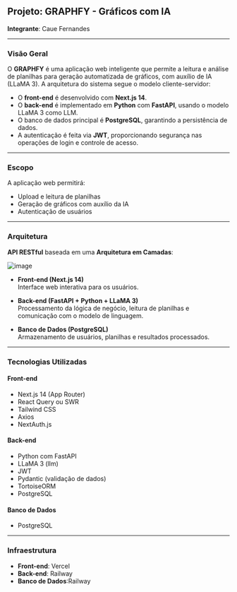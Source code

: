 ## Projeto: GRAPHFY - Gráficos com IA
**Integrante**: Caue Fernandes

---

### Visão Geral
O **GRAPHFY** é uma aplicação web inteligente que permite a leitura e análise de planilhas para geração automatizada de gráficos, com auxílio de IA (LLaMA 3). A arquitetura do sistema segue o modelo cliente-servidor:

- O **front-end** é desenvolvido com **Next.js 14**.
- O **back-end** é implementado em **Python** com **FastAPI**, usando o modelo LLaMA 3 como LLM.
- O banco de dados principal é **PostgreSQL**, garantindo a persistência de dados.
- A autenticação é feita via **JWT**, proporcionando segurança nas operações de login e controle de acesso.

---

### Escopo
A aplicação web permitirá:

- Upload e leitura de planilhas
- Geração de gráficos com auxílio da IA
- Autenticação de usuários

---

### Arquitetura
**API RESTful** baseada em uma **Arquitetura em Camadas**:

![image](https://github.com/user-attachments/assets/45ce23d2-58b8-4c64-b1b7-435f6d9a657f)



- **Front-end (Next.js 14)**  
  Interface web interativa para os usuários.

- **Back-end (FastAPI + Python + LLaMA 3)**  
  Processamento da lógica de negócio, leitura de planilhas e comunicação com o modelo de linguagem.

- **Banco de Dados (PostgreSQL)**  
  Armazenamento de usuários, planilhas e resultados processados.

---

### Tecnologias Utilizadas

#### Front-end
- Next.js 14 (App Router)
- React Query ou SWR
- Tailwind CSS
- Axios
- NextAuth.js

#### Back-end
- Python com FastAPI
- LLaMA 3 (llm)
- JWT
- Pydantic (validação de dados)
- TortoiseORM
- PostgreSQL

#### Banco de Dados
- PostgreSQL

---

### Infraestrutura
- **Front-end**: Vercel
- **Back-end**: Railway
- **Banco de Dados**:Railway


